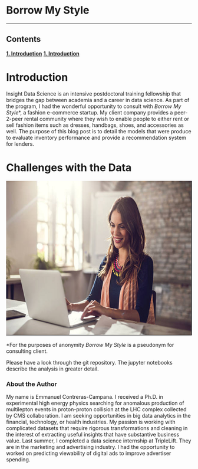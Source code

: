 # Borrow My Style

---
## Contents

[**1. Introduction**](#introduction)
[**1. Introduction**](#data)


# <a name="introduction">Introduction</a>
Insight Data Science is an intensive postdoctoral training fellowship that bridges the gap between academia and a career in data science. As part of the program, I had the wonderful opportunity to consult with _Borrow My Style_*, a fashion e-commerce startup. My client company provides a peer-2-peer rental community where they wish to enable people to either rent or sell fashion items such as dresses, handbags, shoes, and accessories as well. The purpose of this blog post is to detail the models that were produce to evaluate inventory performance and provide a recommendation system for lenders.


# <a name="data">Challenges with the Data</a>




<div style="text-align:center"><img src ="images/computer.jpg" width="633" height="419" /></div>

*For the purposes of anonymity _Borrow My Style_ is a pseudonym for consulting client.

Please have a look through the git repository. The jupyter notebooks describe the analysis in greater detail.


### <a name="about_me">About the Author</a>

My name is Emmanuel Contreras-Campana. I received a Ph.D. in experimental high energy physics searching for anomalous production of multilepton events in proton-proton collision at the LHC complex collected by CMS collaboration. I am seeking opportunities in big data analytics in the financial, technology, or health industries. My passion is working with complicated datasets that require rigorous transformations and cleaning in the interest of extracting useful insights that have substantive business value. Last summer, I completed a data science internship at TripleLift. They are in the marketing and advertising industry. I had the opportunity to worked on predicting viewability of digital ads to improve advertiser spending.

